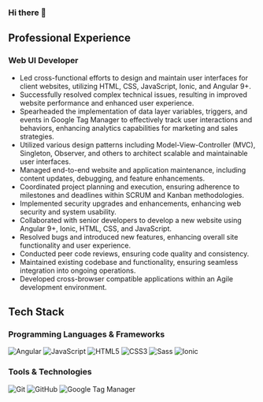 ### Hi there 👋

## Professional Experience

### Web UI Developer

- Led cross-functional efforts to design and maintain user interfaces for client websites, utilizing HTML, CSS, JavaScript, Ionic, and Angular 9+.
- Successfully resolved complex technical issues, resulting in improved website performance and enhanced user experience.
- Spearheaded the implementation of data layer variables, triggers, and events in Google Tag Manager to effectively track user interactions and behaviors, enhancing analytics capabilities for marketing and sales strategies.
- Utilized various design patterns including Model-View-Controller (MVC), Singleton, Observer, and others to architect scalable and maintainable user interfaces.
- Managed end-to-end website and application maintenance, including content updates, debugging, and feature enhancements.
- Coordinated project planning and execution, ensuring adherence to milestones and deadlines within SCRUM and Kanban methodologies.
- Implemented security upgrades and enhancements, enhancing web security and system usability.
- Collaborated with senior developers to develop a new website using Angular 9+, Ionic, HTML, CSS, and JavaScript.
- Resolved bugs and introduced new features, enhancing overall site functionality and user experience.
- Conducted peer code reviews, ensuring code quality and consistency.
- Maintained existing codebase and functionality, ensuring seamless integration into ongoing operations.
- Developed cross-browser compatible applications within an Agile development environment.

## Tech Stack

### Programming Languages & Frameworks
![Angular](https://img.shields.io/badge/-Angular-DD0031?style=flat&logo=angular&logoColor=white)
![JavaScript](https://img.shields.io/badge/-JavaScript-F7DF1E?style=flat&logo=javascript&logoColor=black)
![HTML5](https://img.shields.io/badge/-HTML5-E34F26?style=flat&logo=html5&logoColor=white)
![CSS3](https://img.shields.io/badge/-CSS3-1572B6?style=flat&logo=css3&logoColor=white)
![Sass](https://img.shields.io/badge/-Sass-CC6699?style=flat&logo=sass&logoColor=white)
![Ionic](https://img.shields.io/badge/-Ionic-3880FF?style=flat&logo=ionic&logoColor=white)
### Tools & Technologies
![Git](https://img.shields.io/badge/-Git-F05032?style=flat&logo=git&logoColor=white)
![GitHub](https://img.shields.io/badge/-GitHub-181717?style=flat&logo=github&logoColor=white)
![Google Tag Manager](https://img.shields.io/badge/-Google%20Tag%20Manager-4285F4?style=flat&logo=google-tag-manager&logoColor=white)



<!--
**rachcampitos/rachcampitos** is a ✨ _special_ ✨ repository because its `README.md` (this file) appears on your GitHub profile.

Here are some ideas to get you started:

- 🔭 I’m currently working on ...
- 🌱 I’m currently learning ...
- 👯 I’m looking to collaborate on ...
- 🤔 I’m looking for help with ...
- 💬 Ask me about ...
- 📫 How to reach me: ...
- 😄 Pronouns: ...
- ⚡ Fun fact: ...
-->
